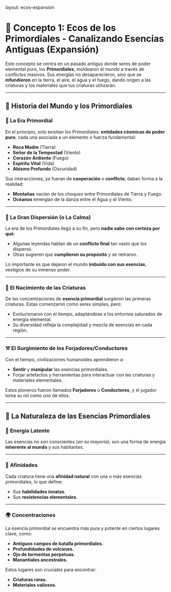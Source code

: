 <!-- markdownlint-disable MD041 -->

layout: ecos-expansion

# 🌌 Concepto 1: Ecos de los Primordiales - Canalizando Esencias Antiguas (Expansión)

Este concepto se centra en un pasado antiguo donde seres de poder elemental puro, los **Primordiales**, moldearon el mundo a través de conflictos masivos. Sus energías no desaparecieron, sino que se **infundieron** en la tierra, el aire, el agua y el fuego, dando origen a las criaturas y los materiales que tus criaturas utilizarán.

---

## 📖 Historia del Mundo y los Primordiales

### 🌋 **La Era Primordial**

En el principio, solo existían los Primordiales: **entidades cósmicas de poder puro**, cada una asociada a un elemento o fuerza fundamental:

- **Roca Madre** (Tierra)
- **Señor de la Tempestad** (Viento)
- **Corazón Ardiente** (Fuego)
- **Espíritu Vital** (Vida)
- **Abismo Profundo** (Oscuridad)

Sus interacciones, ya fueran de **cooperación** o **conflicto**, daban forma a la realidad:

- **Montañas** nacían de los choques entre Primordiales de Tierra y Fuego.
- **Océanos** emergían de la danza entre el Agua y el Viento.

---

### 🌠 **La Gran Dispersión (o La Calma)**

La era de los Primordiales llegó a su fin, pero **nadie sabe con certeza por qué**:

- Algunas leyendas hablan de un **conflicto final** tan vasto que los dispersó.
- Otras sugieren que **cumplieron su propósito** y se retiraron.

Lo importante es que dejaron el mundo **imbuido con sus esencias**, vestigios de su inmenso poder.

---

### 🐾 **El Nacimiento de las Criaturas**

De las concentraciones de **esencia primordial** surgieron las primeras criaturas. Estas comenzaron como seres simples, pero:

- Evolucionaron con el tiempo, adaptándose a los entornos saturados de energía elemental.
- Su diversidad refleja la complejidad y mezcla de esencias en cada región.

---

### ⚒️ **El Surgimiento de los Forjadores/Conductores**

Con el tiempo, civilizaciones humanoides aprendieron a:

- **Sentir** y **manipular** las esencias primordiales.
- Forjar artefactos y herramientas para interactuar con las criaturas y materiales elementales.

Estos pioneros fueron llamados **Forjadores** o **Conductores**, y el jugador toma su rol como uno de ellos.

---

## 🔷 La Naturaleza de las Esencias Primordiales

### 🌟 **Energía Latente**

Las esencias no son conscientes (_en su mayoría_); son una forma de energía **inherente al mundo** y sus habitantes.

---

### 💫 **Afinidades**

Cada criatura tiene una **afinidad natural** con una o más esencias primordiales, lo que define:

- Sus **habilidades innatas**.
- Sus **resistencias elementales**.

---

### 🌍 **Concentraciones**

La esencia primordial se encuentra más pura y potente en ciertos lugares clave, como:

- **Antiguos campos de batalla primordiales.**
- **Profundidades de volcanes.**
- **Ojo de tormentas perpetuas.**
- **Manantiales ancestrales.**

Estos lugares son cruciales para encontrar:

- **Criaturas raras.**
- **Materiales valiosos.**
